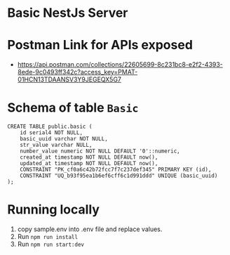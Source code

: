 # Basic NestJs Server

# Postman Link for APIs exposed 
- https://api.postman.com/collections/22605699-8c231bc8-e2f2-4393-8ede-9c0493ff342c?access_key=PMAT-01HCN13TDAANSV3Y9JEGEQX5G7

# Schema of table  `Basic`

```
CREATE TABLE public.basic (
	id serial4 NOT NULL,
	basic_uuid varchar NOT NULL,
	str_value varchar NULL,
	number_value numeric NOT NULL DEFAULT '0'::numeric,
	created_at timestamp NOT NULL DEFAULT now(),
	updated_at timestamp NOT NULL DEFAULT now(),
	CONSTRAINT "PK_cf0a6c42b72fcc7f7c237def345" PRIMARY KEY (id),
	CONSTRAINT "UQ_b93f95ea1b6ef6cff6c1d991ddd" UNIQUE (basic_uuid)
);
```

# Running locally
1. copy sample.env into .env file and replace values.
2. Run `npm run install`
3. Run `npm run start:dev`